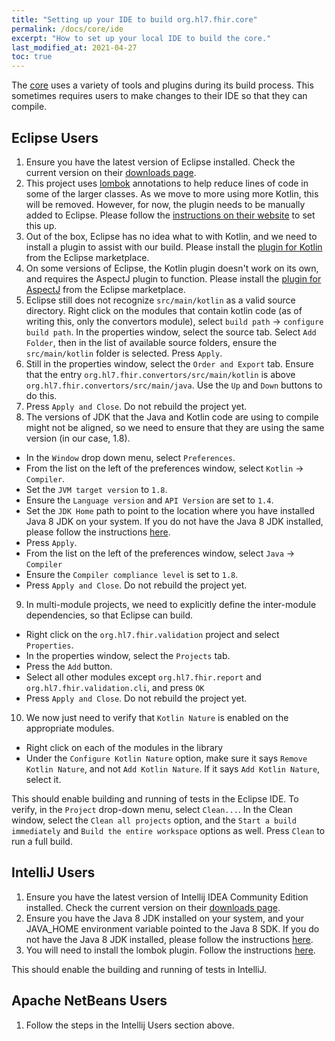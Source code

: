 ```yaml
---
title: "Setting up your IDE to build org.hl7.fhir.core"
permalink: /docs/core/ide
excerpt: "How to set up your local IDE to build the core."
last_modified_at: 2021-04-27
toc: true
---
```


The [core][Link-GithubCoreProject] uses a variety of tools and plugins during its build process. This sometimes requires users to make changes to their IDE so that they can compile.

## Eclipse Users

1. Ensure you have the latest version of Eclipse installed. Check the current version on their [downloads page][Link-EclipseDownload].
2. This project uses [lombok][Link-ProjectLombok] annotations to help reduce lines of code in some of the larger classes. As we move to more using more Kotlin, this will be removed. 
   However, for now, the plugin needs to be manually added to Eclipse. Please follow the [instructions on their website][Link-InstallLombokEclipse] to set this up.
3. Out of the box, Eclipse has no idea what to with Kotlin, and we need to install a plugin to assist with our build. Please install the [plugin for Kotlin][Link-EclipseMarketplaceKotlin] from the Eclipse marketplace.
4. On some versions of Eclipse, the Kotlin plugin doesn't work on its own, and requires the AspectJ plugin to function. Please install the [plugin for AspectJ][Link-EclipseMarketplaceAspectJ] from the Eclipse marketplace.
5. Eclipse still does not recognize `src/main/kotlin` as a valid source directory. Right click on the modules that contain kotlin code (as of writing this, only the convertors module), select `build path` -> `configure build path`.
   In the properties window, select the source tab. Select `Add Folder`, then in the list of available source folders, ensure the `src/main/kotlin` folder is selected. Press `Apply`.
6. Still in the properties window, select the `Order and Export` tab. Ensure that the entry `org.hl7.fhir.convertors/src/main/kotlin` is above `org.hl7.fhir.convertors/src/main/java`. Use the `Up` and `Down` buttons to do this.
7. Press `Apply and Close`. Do not rebuild the project yet.
8. The versions of JDK that the Java and Kotlin code are using to compile might not be aligned, so we need to ensure that they are using the same version (in our case, 1.8).
* In the `Window` drop down menu, select `Preferences`.
* From the list on the left of the preferences window, select `Kotlin` -> `Compiler`.
* Set the `JVM target version` to `1.8`.
* Ensure the `Language version` and `API Version` are set to `1.4`.
* Set the `JDK Home` path to point to the location where you have installed Java 8 JDK on your system. If you do not have the Java 8 JDK installed, please follow the instructions [here][Link-OpenJDKInstall].
* Press `Apply`.
* From the list on the left of the preferences window, select `Java` -> `Compiler`
* Ensure the `Compiler compliance level` is set to `1.8`.
* Press `Apply and Close`. Do not rebuild the project yet.
9. In multi-module projects, we need to explicitly define the inter-module dependencies, so that Eclipse can build.
* Right click on the `org.hl7.fhir.validation` project and select `Properties`.
* In the properties window, select the `Projects` tab.
* Press the `Add` button.
* Select all other modules except `org.hl7.fhir.report` and `org.hl7.fhir.validation.cli`, and press `OK`
* Press `Apply and Close`. Do not rebuild the project yet.
10. We now just need to verify that `Kotlin Nature` is enabled on the appropriate modules.
* Right click on each of the modules in the library
* Under the `Configure Kotlin Nature` option, make sure it says `Remove Kotlin Nature`, and not `Add Kotlin Nature`. If it says `Add Kotlin Nature`, select it.

This should enable building and running of tests in the Eclipse IDE. To verify, in the `Project` drop-down menu, select `Clean...`. 
In the Clean window, select the `Clean all projects` option, and the `Start a build immediately` and `Build the entire workspace` options as well. Press `Clean` to run a full build.

## IntelliJ Users

1. Ensure you have the latest version of Intellij IDEA Community Edition installed. Check the current version on their [downloads page][Link-IntelliJIdeaDownload].
2. Ensure you have the Java 8 JDK installed on your system, and your JAVA_HOME environment variable pointed to the Java 8 SDK.
   If you do not have the Java 8 JDK installed, please follow the instructions [here][Link-OpenJDKInstall].
3. You will need to install the lombok plugin. Follow the instructions [here][Link-InstallLombokIntelliJ].

This should enable the building and running of tests in IntelliJ.

## Apache NetBeans Users

1. Follow the steps in the Intellij Users section above.

[Link-GithubCoreProject]: https://github.com/hapifhir/org.hl7.fhir.core
[Link-EclipseDownload]: https://www.eclipse.org/downloads/
[Link-ProjectLombok]: https://projectlombok.org/
[Link-InstallLombokEclipse]: https://projectlombok.org/setup/eclipse
[Link-EclipseMarketplaceKotlin]: https://marketplace.eclipse.org/content/kotlin-plugin-eclipse
[Link-EclipseMarketplaceAspectJ]: https://marketplace.eclipse.org/content/aspectj-development-tools
[Link-OpenJDKInstall]: https://openjdk.java.net/install/
[Link-IntelliJIdeaDownload]: https://www.jetbrains.com/idea/download/
[Link-InstallLombokIntelliJ]: https://projectlombok.org/setup/intellij
